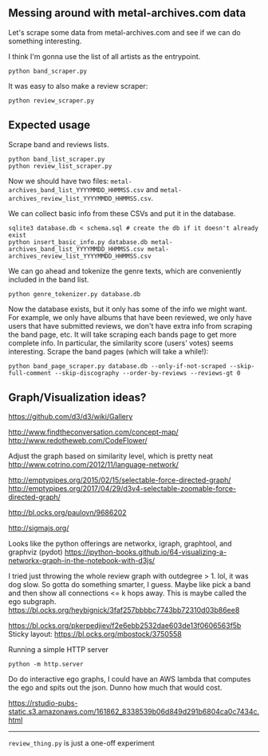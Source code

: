 ## Messing around with metal-archives.com data
Let's scrape some data from metal-archives.com and see if we can do something interesting.

I think I'm gonna use the list of all artists as the entrypoint.
```
python band_scraper.py
```

It was easy to also make a review scraper:
```
python review_scraper.py
```


## Expected usage
Scrape band and reviews lists.
```
python band_list_scraper.py
python review_list_scraper.py
```
Now we should have two files: `metal-archives_band_list_YYYYMMDD_HHMMSS.csv` and `metal-archives_review_list_YYYYMMDD_HHMMSS.csv`.

We can collect basic info from these CSVs and put it in the database.
```
sqlite3 database.db < schema.sql # create the db if it doesn't already exist
python insert_basic_info.py database.db metal-archives_band_list_YYYYMMDD_HHMMSS.csv metal-archives_review_list_YYYYMMDD_HHMMSS.csv
```

We can go ahead and tokenize the genre texts, which are conveniently included in the band list.
```
python genre_tokenizer.py database.db
```

Now the database exists, but it only has some of the info we might want.
For example, we only have albums that have been reviewed, we only have users
that have submitted reviews, we don't have extra info from scraping the band page, etc.
It will take scraping each bands page to get more complete info.
In particular, the similarity score (users' votes) seems interesting.
Scrape the band pages (which will take a while!):
```
python band_page_scraper.py database.db --only-if-not-scraped --skip-full-comment --skip-discography --order-by-reviews --reviews-gt 0
```

## Graph/Visualization ideas?
https://github.com/d3/d3/wiki/Gallery

http://www.findtheconversation.com/concept-map/
http://www.redotheweb.com/CodeFlower/

Adjust the graph based on similarity level, which is pretty neat
http://www.cotrino.com/2012/11/language-network/

http://emptypipes.org/2015/02/15/selectable-force-directed-graph/
http://emptypipes.org/2017/04/29/d3v4-selectable-zoomable-force-directed-graph/

http://bl.ocks.org/paulovn/9686202

http://sigmajs.org/

Looks like the python offerings are networkx, igraph, graphtool, and graphviz (pydot)
https://ipython-books.github.io/64-visualizing-a-networkx-graph-in-the-notebook-with-d3js/

I tried just throwing the whole review graph with outdegree > 1.  lol, it was dog slow.
So gotta do something smarter, I guess.
Maybe like pick a band and then show all connections <= k hops away.  This is maybe called the ego subgraph.
https://bl.ocks.org/heybignick/3faf257bbbbc7743bb72310d03b86ee8

https://bl.ocks.org/pkerpedjiev/f2e6ebb2532dae603de13f0606563f5b
Sticky layout: https://bl.ocks.org/mbostock/3750558

Running a simple HTTP server
```
python -m http.server
```

Do do interactive ego graphs, I could have an AWS lambda that computes the ego and spits out the json.
Dunno how much that would cost.

https://rstudio-pubs-static.s3.amazonaws.com/161862_8338539b06d849d291b6804ca0c7434c.html

---

`review_thing.py` is just a one-off experiment
